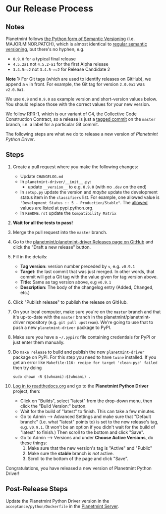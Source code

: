 <!---
Copyright Planetmint GmbH and Planetmint contributors
SPDX-License-Identifier: (Apache-2.0 AND CC-BY-4.0)
Code is Apache-2.0 and docs are CC-BY-4.0
--->

# Our Release Process

## Notes

Planetmint follows
[the Python form of Semantic Versioning](https://packaging.python.org/tutorials/distributing-packages/#choosing-a-versioning-scheme)
(i.e. MAJOR.MINOR.PATCH),
which is almost identical
to [regular semantic versioning](http://semver.org/), but there's no hyphen, e.g.

- `0.9.0` for a typical final release
- `4.5.2a1` not `4.5.2-a1` for the first Alpha release
- `3.4.5rc2` not `3.4.5-rc2` for Release Candidate 2

**Note 1:** For Git tags (which are used to identify releases on GitHub), we append a `v` in front. For example, the Git tag for version `2.0.0a1` was `v2.0.0a1`.

We use `0.9` and `0.9.0` as example version and short-version values below. You should replace those with the correct values for your new version.

We follow [RPR-1](https://github.com/planetmint/PRPs/tree/master/1), which is our variant of C4, the Collective Code Construction Contract, so a release is just a [tagged commit](https://git-scm.com/book/en/v2/Git-Basics-Tagging) on the `master` branch, i.e. a label for a particular Git commit.

The following steps are what we do to release a new version of _Planetmint Python Driver_.

## Steps

1. Create a pull request where you make the following changes:

   - Update `CHANGELOG.md`
   - In `planetmint-driver/__init__.py`:
     - update `__version__` to e.g. `0.9.0` (with no `.dev` on the end)
   - In `setup.py` update the version and _maybe_ update the development status item in the `classifiers` list. For example, one allowed value is `"Development Status :: 5 - Production/Stable"`. The [allowed values are listed at pypi.python.org](https://pypi.python.org/pypi?%3Aaction=list_classifiers).
   - In `README.rst` update the `Compatibility Matrix`

1. **Wait for all the tests to pass!**
1. Merge the pull request into the `master` branch.
1. Go to the [planetmint/planetmint-driver Releases page on GitHub](https://github.com/planetmint/planetmint-driver/releases)
   and click the "Draft a new release" button.
1. Fill in the details:
   - **Tag version:** version number preceded by `v`, e.g. `v0.9.1`
   - **Target:** the last commit that was just merged. In other words, that commit will get a Git tag with the value given for tag version above.
   - **Title:** Same as tag version above, e.g `v0.9.1`
   - **Description:** The body of the changelog entry (Added, Changed, etc.)
1. Click "Publish release" to publish the release on GitHub.
1. On your local computer, make sure you're on the `master` branch and that it's up-to-date with the `master` branch in the planetmint/planetmint-driver repository (e.g. `git pull upstream`). We're going to use that to push a new `planetmint-driver` package to PyPI.
1. Make sure you have a `~/.pypirc` file containing credentials for PyPI or just enter them manually.
1. Do `make release` to build and publish the new `planetmint-driver` package on PyPI.
    For this step you need to have `twine` installed.
    If you get an error like `Makefile:116: recipe for target 'clean-pyc' failed`
    then try doing
    ```
    sudo chown -R $(whoami):$(whoami) .
    ```
1. [Log in to readthedocs.org](https://readthedocs.org/accounts/login/) and go to the **Planetmint Python Driver** project, then:
   - Click on "Builds", select "latest" from the drop-down menu, then click the "Build Version:" button.
   - Wait for the build of "latest" to finish. This can take a few minutes.
   - Go to Admin --> Advanced Settings
     and make sure that "Default branch:" (i.e. what "latest" points to)
     is set to the new release's tag, e.g. `v0.9.1`.
     (It won't be an option if you didn't wait for the build of "latest" to finish.)
     Then scroll to the bottom and click "Save".
   - Go to Admin --> Versions
     and under **Choose Active Versions**, do these things:
     1. Make sure that the new version's tag is "Active" and "Public"
     1. Make sure the **stable** branch is _not_ active.
     1. Scroll to the bottom of the page and click "Save".

Congratulations, you have released a new version of Planetmint Python Driver!

## Post-Release Steps
Update the Planetmint Python Driver version in the `acceptance/python/Dockerfile` in the [Planetmint Server](https://github.com/planetmint/planetmint).
